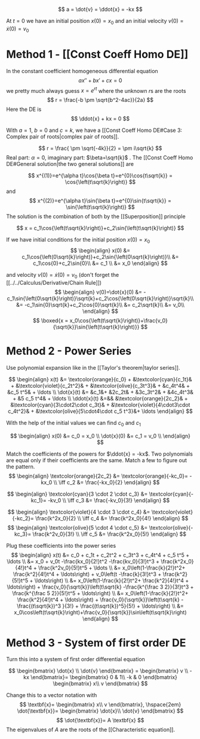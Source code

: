 
$$
a = \dot{v} = \ddot{x} = -kx
$$

At $t=0$ we have an initial position $x(0)=x_0$ and an initial velocity $v(0)=\dot{x}(0) = v_0$   

# Method 1 - [[Const Coeff Homo DE]]

In the constant coefficient homogeneous differential equation 
$$ax'' + bx' + cx=0$$
we pretty much always guess $x=e^{rt}$ where the unknown $r$s are the roots
$$ r = \frac{-b \pm \sqrt{b^2-4ac}}{2a} $$
Here the DE is
$$ \ddot{x} + kx = 0 $$

With $a=1$, $b=0$ and $c=k$, we have a [[Const Coeff Homo DE#Case 3: Complex pair of roots|complex pair of roots]].

$$
r = \frac{ \pm \sqrt{-4k}}{2} = \pm i\sqrt{k}
$$
Real part: $\alpha=0$, imaginary part: $\beta=\sqrt{k}$ . The [[Const Coeff Homo DE#General solution|the two general solutions]] are

$$
x^{(1)}=e^{\alpha t}\cos{\beta t}=e^{0}\cos{t\sqrt{k}} = \cos{\left(t\sqrt{k}\right)}
$$
and
$$
x^{(2)}=e^{\alpha t}\sin{\beta t}=e^{0}\sin{t\sqrt{k}} = \sin{\left(t\sqrt{k}\right)}
$$
The solution is  the combination of both by the [[Superposition]] principle

$$
x = c_1\cos{\left(t\sqrt{k}\right)}+c_2\sin{\left(t\sqrt{k}\right)}
$$

If we have initial conditions for the initial position $x(0)=x_0$ 
$$
\begin{align}
x(0) &= c_1\cos{\left(0\sqrt{k}\right)}+c_2\sin{\left(0\sqrt{k}\right)}\\
&= c_1\cos{0}+c_2\sin{0}\\
&= c_1 \\
&= x_0
\end{align}
$$

and velocity $v(0)=\dot{x}(0)=v_0$ (don't forget the [[../../Calculus/Derivative/Chain Rule]])
$$
\begin{align}
v(0)=\dot{x}(0) &= -c_1\sin{\left(0\sqrt{k}\right)}\sqrt{k}+c_2\cos{\left(0\sqrt{k}\right)}\sqrt{k}\\
&= -c_1\sin{0}\sqrt{k}+c_2\cos{0}\sqrt{k}\\
&= c_2\sqrt{k}\\
&= v_0\\
\end{align}
$$
$$
\boxed{x = x_0\cos{\left(t\sqrt{k}\right)}+\frac{v_0}{\sqrt{k}}\sin{\left(t\sqrt{k}\right)}}
$$

# Method 2 - Power Series

Use polynomial expansion like in the [[Taylor's theorem|taylor series]]. 

$$
\begin{align}
x(t) &= \textcolor{orange}{c_0} + &\textcolor{cyan}{c_1t}& + &\textcolor{violet}{c_2t^2}& + &\textcolor{olive}{c_3t^3}& + &c_4t^4& + &c_5 t^5& + \ldots \\
\dot{x}(t) &= &c_1&+ &2c_2t& + &3c_3t^2& + &4c_4t^3& + &5 c_5 t^4& + \ldots \\
\ddot{x}(t) &=&& &\textcolor{orange}{2c_2}& + &\textcolor{cyan}{3\cdot2\cdot c_3t}& + &\textcolor{violet}{4\cdot3\cdot c_4t^2}& + &\textcolor{olive}{5\cdot4\cdot c_5 t^3}&+ \ldots
\end{align}
$$

With the help of the initial values we can find $c_0$ and $c_1$ 

$$
\begin{align}
x(0) &= c_0 = x_0 \\
\dot{x}(0) &= c_1 = v_0 \\
\end{align}
$$

Match the coefficients of the powers for $\ddot{x} = -kx$. Two polynomials are equal only if their coefficients are the same. Match a few to figure out the pattern. 
$$
\begin{align}
\textcolor{orange}{2c_2} &=  \textcolor{orange}{-kc_0}= -kx_0 \\
\iff c_2 &= \frac{-kx_0}{2}
\end{align}
$$

$$
\begin{align}
\textcolor{cyan}{3 \cdot 2 \cdot c_3} &=  \textcolor{cyan}{-kc_1}= -kv_0 \\
\iff c_3 &= \frac{-kv_0}{3!}
\end{align}
$$

$$
\begin{align}
\textcolor{violet}{4 \cdot 3 \cdot c_4} &=  \textcolor{violet}{-kc_2}= \frac{k^2x_0}{2} \\
\iff c_4 &= \frac{k^2x_0}{4!}
\end{align}
$$
$$
\begin{align}
\textcolor{olive}{5 \cdot 4 \cdot c_5} &=  \textcolor{olive}{-kc_3}= \frac{k^2v_0}{3!} \\
\iff c_5 &= \frac{k^2x_0}{5!}
\end{align}
$$

Plug these coefficients into the power series
$$
\begin{align}
x(t) &= c_0 + c_1t + c_2t^2 + c_3t^3 + c_4t^4 + c_5 t^5 + \ldots \\
&= x_0 + v_0t -\frac{kx_0}{2!}t^2 -\frac{kv_0}{3!}t^3 + \frac{k^2x_0}{4!}t^4 + \frac{k^2v_0}{5!}t^5 + \ldots \\
&= x_0\left(1-\frac{k}{2!}t^2+ \frac{k^2}{4!}t^4 + \ldots\right) + v_0\left(t  -\frac{k}{3!}t^3  + \frac{k^2}{5!}t^5 + \ldots\right) \\
&= x_0\left(1-\frac{k}{2!}t^2+ \frac{k^2}{4!}t^4 + \ldots\right) + \frac{v_0}{\sqrt{k}}\left(t\sqrt{k}  -\frac{k^{\frac 3 2}}{3!}t^3  + \frac{k^{\frac 5 2}}{5!}t^5 + \ldots\right) \\
&= x_0\left(1-\frac{k}{2!}t^2+ \frac{k^2}{4!}t^4 + \ldots\right) + \frac{v_0}{\sqrt{k}}\left(t\sqrt{k}  -\frac{(t\sqrt{k})^3 }{3!}  + \frac{(t\sqrt{k})^5}{5!} + \ldots\right) \\
&= x_0\cos\left(t\sqrt{k}\right)+\frac{v_0}{\sqrt{k}}\sin\left(t\sqrt{k}\right)
\end{align}
$$


# Method 3 - System of first order DE
Turn this into a system of first order differential equation

$$
\begin{bmatrix}
\dot{x} \\
\dot{v}
\end{bmatrix} = 
\begin{bmatrix}
v \\
-kx
\end{bmatrix}= 
\begin{bmatrix}
0 & 1\\
-k & 0
\end{bmatrix}
\begin{bmatrix}
x\\
v
\end{bmatrix}
$$

Change this to a vector notation with
$$
\textbf{x}= \begin{bmatrix}
x\\
v
\end{bmatrix}, \hspace{2em}
\dot{\textbf{x}}= \begin{bmatrix}
\dot{x}\\
\dot{v}
\end{bmatrix}
$$
$$
\dot{\textbf{x}}= A \textbf{x}
$$
The eigenvalues of $A$ are the roots of the [[Characteristic equation]].